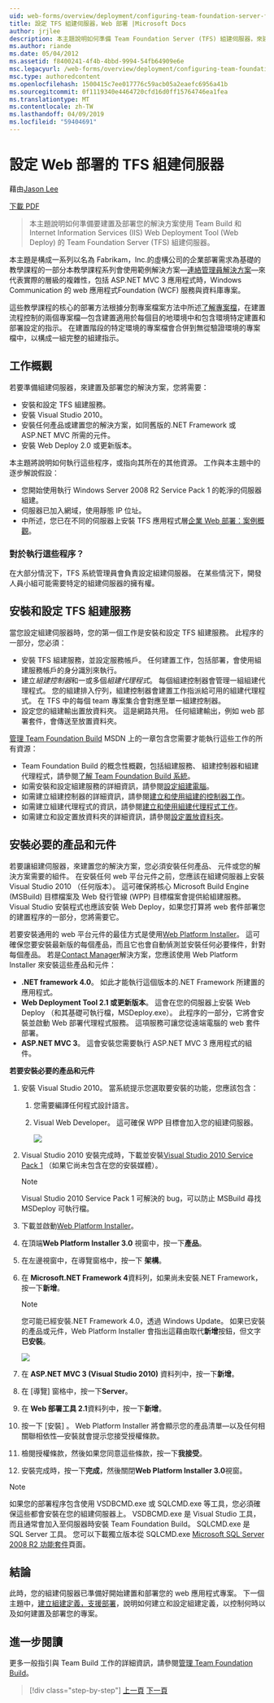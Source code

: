 ```yaml
---
uid: web-forms/overview/deployment/configuring-team-foundation-server-for-web-deployment/configuring-a-tfs-build-server-for-web-deployment
title: 設定 TFS 組建伺服器，Web 部署 |Microsoft Docs
author: jrjlee
description: 本主題說明如何準備 Team Foundation Server (TFS) 組建伺服器，來建置及部署您的解決方案使用 Team Build 和網際網路資訊...
ms.author: riande
ms.date: 05/04/2012
ms.assetid: f8400241-4f4b-4bbd-9994-54fb64909e6e
msc.legacyurl: /web-forms/overview/deployment/configuring-team-foundation-server-for-web-deployment/configuring-a-tfs-build-server-for-web-deployment
msc.type: authoredcontent
ms.openlocfilehash: 1500415c7ee017776c59acb05a2eaefc6956a41b
ms.sourcegitcommit: 0f1119340e4464720cfd16d0ff15764746ea1fea
ms.translationtype: MT
ms.contentlocale: zh-TW
ms.lasthandoff: 04/09/2019
ms.locfileid: "59404691"
---
```

# <a name="configuring-a-tfs-build-server-for-web-deployment"></a>設定 Web 部署的 TFS 組建伺服器

藉由[Jason Lee](https://github.com/jrjlee)

[下載 PDF](https://msdnshared.blob.core.windows.net/media/MSDNBlogsFS/prod.evol.blogs.msdn.com/CommunityServer.Blogs.Components.WeblogFiles/00/00/00/63/56/8130.DeployingWebAppsInEnterpriseScenarios.pdf)

> 本主題說明如何準備要建置及部署您的解決方案使用 Team Build 和 Internet Information Services (IIS) Web Deployment Tool (Web Deploy) 的 Team Foundation Server (TFS) 組建伺服器。


本主題是構成一系列以名為 Fabrikam，Inc.的虛構公司的企業部署需求為基礎的教學課程的一部分本教學課程系列會使用範例解決方案&#x2014;[連絡管理員解決方案](../web-deployment-in-the-enterprise/the-contact-manager-solution.md)&#x2014;來代表實際的層級的複雜性，包括 ASP.NET MVC 3 應用程式時，Windows Communication 的 web 應用程式Foundation (WCF) 服務與資料庫專案。

這些教學課程的核心的部署方法根據分割專案檔案方法中所述[了解專案檔](../web-deployment-in-the-enterprise/understanding-the-project-file.md)，在建置流程控制的兩個專案檔&#x2014;包含建置適用於每個目的地環境中和包含環境特定建置和部署設定的指示。 在建置階段的特定環境的專案檔會合併到無從驗證環境的專案檔中，以構成一組完整的組建指示。

## <a name="task-overview"></a>工作概觀

若要準備組建伺服器，來建置及部署您的解決方案，您將需要：

- 安裝和設定 TFS 組建服務。
- 安裝 Visual Studio 2010。
- 安裝任何產品或建置您的解決方案，如同舊版的.NET Framework 或 ASP.NET MVC 所需的元件。
- 安裝 Web Deploy 2.0 或更新版本。

本主題將說明如何執行這些程序，或指向其所在的其他資源。 工作與本主題中的逐步解說假設：

- 您開始使用執行 Windows Server 2008 R2 Service Pack 1 的乾淨的伺服器組建。
- 伺服器已加入網域，使用靜態 IP 位址。
- 中所述，您已在不同的伺服器上安裝 TFS 應用程式層[企業 Web 部署：案例概觀](../deploying-web-applications-in-enterprise-scenarios/enterprise-web-deployment-scenario-overview.md)。

### <a name="who-performs-these-procedures"></a>對於執行這些程序？

在大部分情況下，TFS 系統管理員會負責設定組建伺服器。 在某些情況下，開發人員小組可能需要特定的組建伺服器的擁有權。

## <a name="install-and-configure-the-tfs-build-service"></a>安裝和設定 TFS 組建服務

當您設定組建伺服器時，您的第一個工作是安裝和設定 TFS 組建服務。 此程序的一部分，您必須：

- 安裝 TFS 組建服務，並設定服務帳戶。 任何建置工作，包括部署，會使用組建服務帳戶的身分識別來執行。
- 建立*組建控制器*和一或多個*組建代理程式*。 每個組建控制器會管理一組組建代理程式。 您的組建排入佇列，組建控制器會建置工作指派給可用的組建代理程式。 在 TFS 中的每個 team 專案集合會對應至單一組建控制器。
- 設定您的組建輸出置放資料夾。 這是網路共用。 任何組建輸出，例如 web 部署套件，會傳送至放置資料夾。

[管理 Team Foundation Build](https://msdn.microsoft.com/library/ms252495.aspx) MSDN 上的一章包含您需要才能執行這些工作的所有資源：

- Team Foundation Build 的概念性概觀，包括組建服務、 組建控制器和組建代理程式，請參閱[了解 Team Foundation Build 系統](https://msdn.microsoft.com/library/dd793166.aspx)。
- 如需安裝和設定組建服務的詳細資訊，請參閱[設定組建電腦](https://msdn.microsoft.com/library/ms181712.aspx)。
- 如需建立組建控制器的詳細資訊，請參閱[建立和使用組建的控制器工作](https://msdn.microsoft.com/library/ee330987.aspx)。
- 如需建立組建代理程式的資訊，請參閱[建立和使用組建代理程式工作](https://msdn.microsoft.com/library/bb399135.aspx)。
- 如需建立和設定置放資料夾的詳細資訊，請參閱[設定置放資料夾](https://msdn.microsoft.com/library/bb778394.aspx)。

## <a name="install-required-products-and-components"></a>安裝必要的產品和元件

若要讓組建伺服器，來建置您的解決方案，您必須安裝任何產品、 元件或您的解決方案需要的組件。 在安裝任何 web 平台元件之前，您應該在組建伺服器上安裝 Visual Studio 2010 （任何版本）。 這可確保將核心 Microsoft Build Engine (MSBuild) 目標檔案及 Web 發行管線 (WPP) 目標檔案會提供給組建服務。 Visual Studio 安裝程式也應該安裝 Web Deploy，如果您打算將 web 套件部署您的建置程序的一部分，您將需要它。

若要安裝通用的 web 平台元件的最佳方式是使用[Web Platform Installer](https://go.microsoft.com/?linkid=9805118)。 這可確保您要安裝最新版的每個產品，而且它也會自動偵測並安裝任何必要條件，針對每個產品。 若是[Contact Manager](../web-deployment-in-the-enterprise/the-contact-manager-solution.md)解決方案，您應該使用 Web Platform Installer 來安裝這些產品和元件：

- **.NET framework 4.0**。 如此才能執行這個版本的.NET Framework 所建置的應用程式。
- **Web Deployment Tool 2.1 或更新版本**。 這會在您的伺服器上安裝 Web Deploy （和其基礎可執行檔，MSDeploy.exe）。 此程序的一部分，它將會安裝並啟動 Web 部署代理程式服務。 這項服務可讓您從遠端電腦的 web 套件部署。
- **ASP.NET MVC 3**。 這會安裝您需要執行 ASP.NET MVC 3 應用程式的組件。

**若要安裝必要的產品和元件**

1. 安裝 Visual Studio 2010。 當系統提示您選取要安裝的功能，您應該包含：

    1. 您需要編譯任何程式設計語言。
    2. Visual Web Developer。 這可確保 WPP 目標會加入您的組建伺服器。

        ![](configuring-a-tfs-build-server-for-web-deployment/_static/image1.png)
2. Visual Studio 2010 安裝完成時，下載並安裝[Visual Studio 2010 Service Pack 1](https://go.microsoft.com/?linkid=9805133) （如果它尚未包含在您的安裝媒體）。

    > [!NOTE]
    > Visual Studio 2010 Service Pack 1 可解決的 bug，可以防止 MSBuild 尋找 MSDeploy 可執行檔。
3. 下載並啟動[Web Platform Installer](https://go.microsoft.com/?linkid=9805118)。
4. 在頂端**Web Platform Installer 3.0**  視窗中，按一下**產品**。
5. 在左邊視窗中，在導覽窗格中，按一下 **架構**。
6. 在  **Microsoft.NET Framework 4**資料列，如果尚未安裝.NET Framework，按一下**新增**。

    > [!NOTE]
    > 您可能已經安裝.NET Framework 4.0，透過 Windows Update。 如果已安裝的產品或元件，Web Platform Installer 會指出這藉由取代**新增**按鈕，但文字**已安裝**。

    ![](configuring-a-tfs-build-server-for-web-deployment/_static/image2.png)
7. 在  **ASP.NET MVC 3 (Visual Studio 2010)** 資料列中，按一下**新增**。
8. 在 [導覽] 窗格中，按一下**Server**。
9. 在  **Web 部署工具 2.1**資料列中，按一下**新增**。
10. 按一下 [安裝] 。 Web Platform Installer 將會顯示您的產品清單&#x2014;以及任何相關聯相依性&#x2014;安裝就會提示您接受授權條款。
11. 檢閱授權條款，然後如果您同意這些條款，按一下**我接受**。
12. 安裝完成時，按一下**完成**，然後關閉**Web Platform Installer 3.0**視窗。

> [!NOTE]
> 如果您的部署程序包含使用 VSDBCMD.exe 或 SQLCMD.exe 等工具，您必須確保這些都會安裝在您的組建伺服器上。 VSDBCMD.exe 是 Visual Studio 工具，而且通常會加入至伺服器時安裝 Team Foundation Build。 SQLCMD.exe 是 SQL Server 工具。 您可以下載獨立版本從 SQLCMD.exe [Microsoft SQL Server 2008 R2 功能套件](https://go.microsoft.com/?linkid=9805134)頁面。


## <a name="conclusion"></a>結論

此時，您的組建伺服器已準備好開始建置和部署您的 web 應用程式專案。 下一個主題中，[建立組建定義，支援部署](creating-a-build-definition-that-supports-deployment.md)，說明如何建立和設定組建定義，以控制何時以及如何建置及部署您的專案。

## <a name="further-reading"></a>進一步閱讀

更多一般指引與 Team Build 工作的詳細資訊，請參閱[管理 Team Foundation Build](https://msdn.microsoft.com/library/ms252495.aspx)。

> [!div class="step-by-step"]
> [上一頁](adding-content-to-source-control.md)
> [下一頁](creating-a-build-definition-that-supports-deployment.md)
